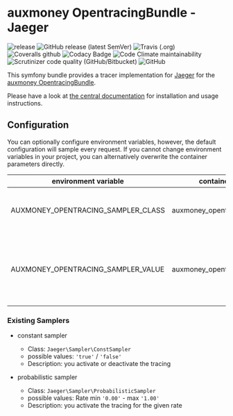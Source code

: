 # auxmoney OpentracingBundle - Jaeger

![release](https://github.com/auxmoney/OpentracingBundle-Jaeger/workflows/release/badge.svg)
![GitHub release (latest SemVer)](https://img.shields.io/github/v/release/auxmoney/OpentracingBundle-Jaeger)
![Travis (.org)](https://img.shields.io/travis/auxmoney/OpentracingBundle-Jaeger)
![Coveralls github](https://img.shields.io/coveralls/github/auxmoney/OpentracingBundle-Jaeger)
![Codacy Badge](https://api.codacy.com/project/badge/Grade/dd11fb9bdbe54affb1946a03af5f432a)
![Code Climate maintainability](https://img.shields.io/codeclimate/maintainability/auxmoney/OpentracingBundle-Jaeger)
![Scrutinizer code quality (GitHub/Bitbucket)](https://img.shields.io/scrutinizer/quality/g/auxmoney/OpentracingBundle-Jaeger)
![GitHub](https://img.shields.io/github/license/auxmoney/OpentracingBundle-Jaeger)

This symfony bundle provides a tracer implementation for [Jaeger](https://www.jaegertracing.io/) for the [auxmoney OpentracingBundle](https://github.com/auxmoney/OpentracingBundle-core).

Please have a look at [the central documentation](https://github.com/auxmoney/OpentracingBundle-core) for installation and usage instructions.

## Configuration

You can optionally configure environment variables, however, the default configuration will sample every request.
If you cannot change environment variables in your project, you can alternatively overwrite the container parameters directly.

| environment variable | container parameter | type | default | description |
|---|---|---|---|---|
| AUXMONEY_OPENTRACING_SAMPLER_CLASS | auxmoney_opentracing.sampler.class | `string` | `Jaeger\Sampler\ConstSampler` | class of the using sampler, see [existing samplers](#existing-samplers) |
| AUXMONEY_OPENTRACING_SAMPLER_VALUE | auxmoney_opentracing.sampler.value | `string` | `'true'` | must be a JSON decodable string, for the configuration of the sampler |
 
### Existing Samplers

* constant sampler
    * Class: `Jaeger\Sampler\ConstSampler` 
    * possible values: `'true'` / `'false'`
    * Description: you activate or deactivate the tracing

* probabilistic sampler
    * Class: `Jaeger\Sampler\ProbabilisticSampler` 
    * possible values: Rate min `'0.00'` - max `'1.00'`
    * Description: you activate the tracing for the given rate
